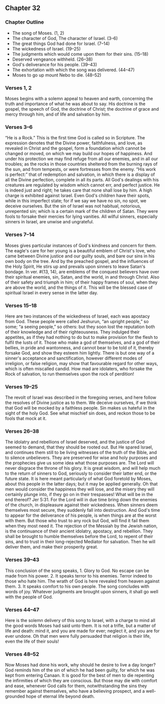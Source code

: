 ## Chapter 32

### Chapter Outline

- The song of Moses. (1, 2)
- The character of God, The character of Israel. (3–6)
- The great things God had done for Israel. (7–14)
- The wickedness of Israel. (19–25)
- The judgments which would come upon them for their sins. (15–18)
- Deserved vengeance withheld. (26–38)
- God's deliverance for his people. (39–43)
- The exhortation with which the song was delivered. (44–47)
- Moses to go up mount Nebo to die. (48–52)

### Verses 1, 2

Moses begins with a solemn appeal to heaven and earth, concerning the truth and importance of what he was about to say. His doctrine is the gospel, the speech of God, the doctrine of Christ; the doctrine of grace and mercy through him, and of life and salvation by him.

### Verses 3–6

“He is a Rock.” This is the first time God is called so in Scripture. The expression denotes that the Divine power, faithfulness, and love, as revealed in Christ and the gospel, form a foundation which cannot be changed or moved, on which we may build our hopes of happiness. And under his protection we may find refuge from all our enemies, and in all our troubles; as the rocks in those countries sheltered from the burning rays of the sun, and from tempests, or were fortresses from the enemy. “His work is perfect:” that of redemption and salvation, in which there is a display of all the Divine perfection, complete in all its parts. All God's dealings with his creatures are regulated by wisdom which cannot err, and perfect justice. He is indeed just and right; he takes care that none shall lose by him. A high charge is exhibited against Israel. Even God's children have their spots, while in this imperfect state; for if we say we have no sin, no spot, we deceive ourselves. But the sin of Israel was not habitual, notorious, unrepented sin; which is a certain mark of the children of Satan. They were fools to forsake their mercies for lying vanities. All wilful sinners, especially sinners in Israel, are unwise and ungrateful.

### Verses 7–14

Moses gives particular instances of God's kindness and concern for them. The eagle's care for her young is a beautiful emblem of Christ's love, who came between Divine justice and our guilty souls, and bare our sins in his own body on the tree. And by the preached gospel, and the influences of the Holy Spirit, He stirs up and prevails upon sinners to leave Satan's bondage. In ver. #(13, 14), are emblems of the conquest believers have over their spiritual enemies, sin, Satan, and the world, in and through Christ. Also of their safety and triumph in him; of their happy frames of soul, when they are above the world, and the things of it. This will be the blessed case of spiritual Israel in every sense in the latter day.

### Verses 15–18

Here are two instances of the wickedness of Israel, each was apostacy from God. These people were called Jeshurun, “an upright people,” so some; “a seeing people,” so others: but they soon lost the reputation both of their knowledge and of their righteousness. They indulged their appetites, as if they had nothing to do but to make provision for the flesh to fulfil the lusts of it. Those who make a god of themselves, and a god of their bellies, in pride and wantonness, and cannot bear to be told of it, thereby forsake God, and show they esteem him lightly. There is but one way of a sinner's acceptance and sanctification, however different modes of irreligion, or false religion, may show that favourable regard for other ways, which is often miscalled candid. How mad are idolaters, who forsake the Rock of salvation, to run themselves upon the rock of perdition!

### Verses 19–25

The revolt of Israel was described in the foregoing verses, and here follow the resolves of Divine justice as to them. We deceive ourselves, if we think that God will be mocked by a faithless people. Sin makes us hateful in the sight of the holy God. See what mischief sin does, and reckon those to be fools that mock at it.

### Verses 26–38

The idolatry and rebellions of Israel deserved, and the justice of God seemed to demand, that they should be rooted out. But He spared Israel, and continues them still to be living witnesses of the truth of the Bible, and to silence unbelievers. They are preserved for wise and holy purposes and the prophecies give us some idea what those purposes are. The Lord will never disgrace the throne of his glory. It is great wisdom, and will help much to the return of sinners to God, seriously to consider their latter end, or the future state. It is here meant particularly of what God foretold by Moses, about this people in the latter days; but it may be applied generally. Oh that men would consider the happiness they will lose, and the misery they will certainly plunge into, if they go on in their trespasses! What will be in the end thereof? Jer 5:31. For the Lord will in due time bring down the enemies of the church, in displeasure against their wickedness. When sinners deem themselves most secure, they suddenly fall into destruction. And God's time to appear for the deliverance of his people, is when things are at the worst with them. But those who trust to any rock but God, will find it fail them when they most need it. The rejection of the Messiah by the Jewish nation, is the continuance of their ancient idolatry, apostacy, and rebellion. They shall be brought to humble themselves before the Lord, to repent of their sins, and to trust in their long-rejected Mediator for salvation. Then he will deliver them, and make their prosperity great.

### Verses 39–43

This conclusion of the song speaks, 1. Glory to God. No escape can be made from his power. 2. It speaks terror to his enemies. Terror indeed to those who hate him. The wrath of God is here revealed from heaven against them. 3. It speaks comfort to his own people. The song concludes with words of joy. Whatever judgments are brought upon sinners, it shall go well with the people of God.

### Verses 44–47

Here is the solemn delivery of this song to Israel, with a charge to mind all the good words Moses had said unto them. It is not a trifle, but a matter of life and death: mind it, and you are made for ever; neglect it, and you are for ever undone. Oh that men were fully persuaded that religion is their life, even the life of their souls!

### Verses 48–52

Now Moses had done his work, why should he desire to live a day longer? God reminds him of the sin of which he had been guilty, for which he was kept from entering Canaan. It is good for the best of men to die repenting the infirmities of which they are conscious. But those may die with comfort and ease, whenever God calls for them, notwithstanding the sins they remember against themselves, who have a believing prospect, and a well-grounded hope of eternal life beyond death.

